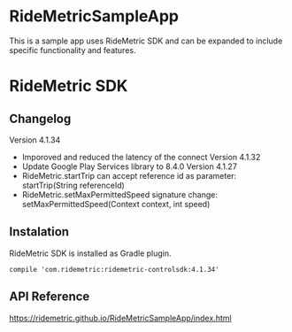 # RideMetricSampleApp
This is a sample app uses RideMetric SDK and can be expanded to include specific functionality and features.

# RideMetric SDK
## Changelog
Version 4.1.34
* Imporoved and reduced the latency of the connect
Version 4.1.32
* Update Google Play Services library to 8.4.0
Version 4.1.27
* RideMetric.startTrip can accept reference id as parameter: startTrip(String referenceId)
* RideMetric.setMaxPermittedSpeed signature change: setMaxPermittedSpeed(Context context, int speed)


## Instalation
RideMetric SDK is installed as Gradle plugin.
```
compile 'com.ridemetric:ridemetric-controlsdk:4.1.34'
```

## API Reference
<https://ridemetric.github.io/RideMetricSampleApp/index.html>
